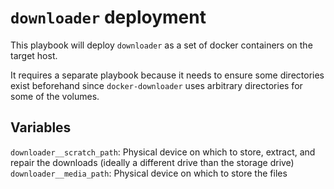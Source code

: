 # `downloader` deployment

This playbook will deploy `downloader` as a set of docker containers on the
target host.

It requires a separate playbook because it needs to ensure some directories
exist beforehand since `docker-downloader` uses arbitrary directories for some
of the volumes.

## Variables

`downloader__scratch_path`: Physical device on which to store, extract,
and repair the downloads (ideally a different drive than the storage drive)
`downloader__media_path`: Physical device on which to store the files
